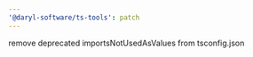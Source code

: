 ```yaml
---
'@daryl-software/ts-tools': patch
---
```


remove deprecated importsNotUsedAsValues from tsconfig.json
